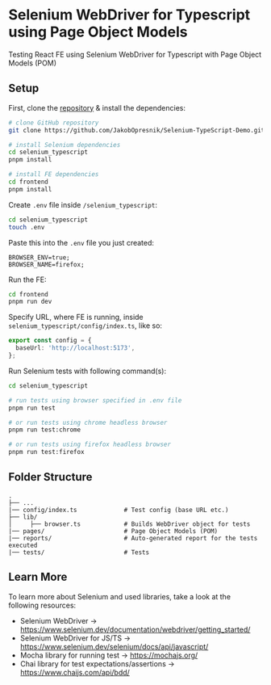 # Selenium WebDriver for Typescript using Page Object Models

Testing React FE using Selenium WebDriver for Typescript with Page Object Models (POM)

## Setup

First, clone the [repository](https://github.com/JakobOpresnik/Selenium-TypeScript-Demo.git) & install the dependencies:

```bash
# clone GitHub repository
git clone https://github.com/JakobOpresnik/Selenium-TypeScript-Demo.git

# install Selenium dependencies
cd selenium_typescript
pnpm install

# install FE dependencies
cd frontend
pnpm install
```

Create `.env` file inside `/selenium_typescript`:

```bash
cd selenium_typescript
touch .env
```

Paste this into the `.env` file you just created:

```env
BROWSER_ENV=true;
BROWSER_NAME=firefox;
```

Run the FE:

```bash
cd frontend
pnpm run dev
```

Specify URL, where FE is running, inside `selenium_typescript/config/index.ts`, like so:

```ts
export const config = {
  baseUrl: 'http://localhost:5173',
};
```

Run Selenium tests with following command(s):

```bash
cd selenium_typescript

# run tests using browser specified in .env file
pnpm run test

# or run tests using chrome headless browser
pnpm run test:chrome

# or run tests using firefox headless browser
pnpm run test:firefox
```

## Folder Structure

```text
.
├── ...
|── config/index.ts             # Test config (base URL etc.)
├── lib/
│     ├── browser.ts            # Builds WebDriver object for tests
|── pages/                      # Page Object Models (POM)
|── reports/                    # Auto-generated report for the tests executed
|── tests/                      # Tests
```

## Learn More

To learn more about Selenium and used libraries, take a look at the following resources:

- Selenium WebDriver &rarr; https://www.selenium.dev/documentation/webdriver/getting_started/
- Selenium WebDriver for JS/TS &rarr; https://www.selenium.dev/selenium/docs/api/javascript/
- Mocha library for running test &rarr; https://mochajs.org/
- Chai library for test expectations/assertions &rarr; https://www.chaijs.com/api/bdd/
